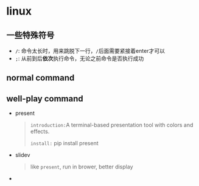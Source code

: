 # linux

## 一些特殊符号
- `/`: 命令太长时，用来跳脱下一行，`/`后面需要紧接着enter才可以
- `;`: 从前到后**依次**执行命令，无论之前命令是否执行成功

## normal command

## well-play command
- present

  > `introduction:`A terminal-based presentation tool with colors and effects.
  > 
  > `install:` pip install present

- slidev

  > like `present`, run in brower, better display

- 
